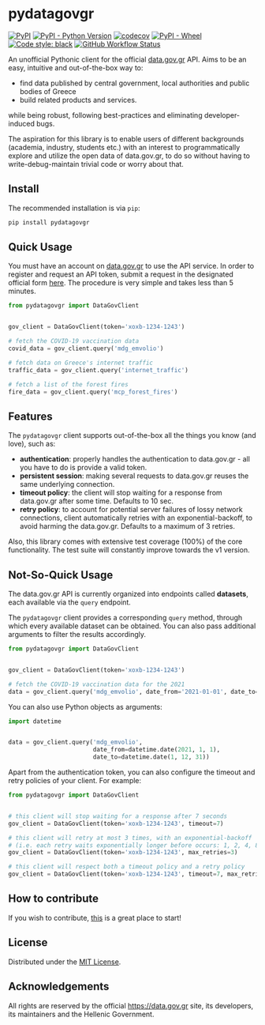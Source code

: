# pydatagovgr

[![PyPI](https://img.shields.io/pypi/v/pydatagovgr)](https://pypi.org/project/pydatagovgr/) [![PyPI - Python Version](https://img.shields.io/pypi/pyversions/pydatagovgr)](https://www.python.org/) [![codecov](https://codecov.io/gh/ilias-ant/pydatagovgr/branch/main/graph/badge.svg?token=2H0VB8I8IH)](https://codecov.io/gh/ilias-ant/pydatagovgr) [![PyPI - Wheel](https://img.shields.io/pypi/wheel/pydatagovgr)](https://www.python.org/dev/peps/pep-0427/) [![Code style: black](https://img.shields.io/badge/code%20style-black-000000.svg)](https://github.com/psf/black) [![GitHub Workflow Status](https://img.shields.io/github/workflow/status/ilias-ant/pydatagovgr/Python%20package)](https://github.com/ilias-ant/pydatagovgr/actions?query=workflow%3A%22Python+package%22)


An unofficial Pythonic client for the official [data.gov.gr](https://data.gov.gr) API. Aims to be an easy, intuitive and out-of-the-box way to:

- find data published by central government, local authorities and public bodies of Greece
- build related products and services.

while being robust, following best-practices and eliminating developer-induced bugs.

The aspiration for this library is to enable users of different backgrounds (academia, industry, students etc.) with 
an interest to programmatically explore and utilize the open data of data.gov.gr, to do so without having to write-debug-maintain trivial code 
or worry about that.

## Install

The recommended installation is via `pip`:

```bash
pip install pydatagovgr
```

## Quick Usage

You must have an account on [data.gov.gr](https://data.gov.gr) to use the API service. In order to register and request
an API token, submit a request in the designated official form [here](https://data.gov.gr/token/). The procedure is very 
simple and takes less than 5 minutes.

```python
from pydatagovgr import DataGovClient


gov_client = DataGovClient(token='xoxb-1234-1243')

# fetch the COVID-19 vaccination data
covid_data = gov_client.query('mdg_emvolio')

# fetch data on Greece's internet traffic
traffic_data = gov_client.query('internet_traffic')

# fetch a list of the forest fires
fire_data = gov_client.query('mcp_forest_fires')
```

## Features

The `pydatagovgr` client supports out-of-the-box all the things you know (and love), such as:

- **authentication**: properly handles the authentication to data.gov.gr - all you have to do is provide a valid token. 
- **persistent session**: making several requests to data.gov.gr reuses the same underlying connection.
- **timeout policy**: the client will stop waiting for a response from data.gov.gr after some time. Defaults to 10 sec.
- **retry policy**: to account for potential server failures of lossy network connections, client automatically retries 
  with an exponential-backoff, to avoid harming the data.gov.gr. Defaults to a maximum of 3 retries.

Also, this library comes with extensive test coverage (100%) of the core functionality. The test suite will constantly
improve towards the v1 version.

## Not-So-Quick Usage

The data.gov.gr API is currently organized into endpoints called **datasets**, each available via the `query` endpoint.

The `pydatagovgr` client provides a corresponding `query` method, through which every available dataset can be obtained.
You can also pass additional arguments to filter the results accordingly. 

```python
from pydatagovgr import DataGovClient


gov_client = DataGovClient(token='xoxb-1234-1243')

# fetch the COVID-19 vaccination data for the 2021
data = gov_client.query('mdg_emvolio', date_from='2021-01-01', date_to='2021-12-31')
```
You can also use Python objects as arguments:

```python
import datetime


data = gov_client.query('mdg_emvolio', 
                        date_from=datetime.date(2021, 1, 1), 
                        date_to=datetime.date(1, 12, 31))
```

Apart from the authentication token, you can also configure the timeout and retry policies of your client. For example: 

```python
from pydatagovgr import DataGovClient


# this client will stop waiting for a response after 7 seconds 
gov_client = DataGovClient(token='xoxb-1234-1243', timeout=7)

# this client will retry at most 3 times, with an exponential-backoff
# (i.e. each retry waits exponentially longer before occurs: 1, 2, 4, 8, 16, 32, 64, ... seconds)
gov_client = DataGovClient(token='xoxb-1234-1243', max_retries=3)

# this client will respect both a timeout policy and a retry policy
gov_client = DataGovClient(token='xoxb-1234-1243', timeout=7, max_retries=3)
```

## How to contribute

If you wish to contribute, [this](CONTRIBUTING.md) is a great place to start!

## License

Distributed under the [MIT License](LICENSE).

## Acknowledgements

All rights are reserved by the official https://data.gov.gr site, its developers, its maintainers and the 
Hellenic Government.
